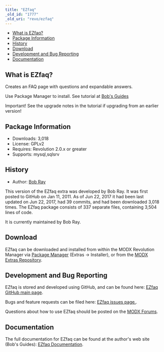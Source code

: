 ```yaml
---
title: "EZfaq"
_old_id: "1777"
_old_uri: "revo/ezfaq"
---
```


- [What is EZfaq?](#EZfaq-WhatisEZfaq)
- [Package Information](#EZfaq-Information)
- [History](#EZfaq-History)
- [Download](#EZfaq-Download)
- [Development and Bug Reporting](#EZfaq-DevelopmentandBugReporting)
- [Documentation](#EZfaq-Documentation)
 
What is EZfaq?
--------------

 Creates an FAQ page with questions and expandable answers.

 Use Package Manager to install. See tutorial at [Bob's Guides](https://bobsguides.com/ezfaq-tutorial.html)

 Important! See the upgrade notes in the tutorial if upgrading from an earlier version!

Package Information
-------------------

- Downloads: 3,018
- License: GPLv2
- Requires: Revolution 2.0.x or greater
- Supports: mysql,sqlsrv

History
-------

- Author: [Bob Ray](https://bobsguides.com)

 This version of the EZfaq extra was developed by Bob Ray. It was first posted to GitHub on Jan 11, 2011. As of Jun 22, 2017 it had been last updated on Jun 22, 2017, had 39 commits, and had been downloaded 3,018 times. The EZfaq package consists of 337 separate files, containing 3,504 lines of code.

 It is currently maintained by Bob Ray.

Download
--------

 EZfaq can be downloaded and installed from within the MODX Revolution Manager via [Package Manager](/revolution/2.x/developing-in-modx/advanced-development/package-management "Package Manager") (Extras -> Installer), or from the [MODX Extras Repository](https://modx.com/extras/package/ezfaq).

Development and Bug Reporting 
------------------------------

 EZfaq is stored and developed using GitHub, and can be found here: [EZfaq GitHub main page](https://github.com/BobRay/EZfaq).

 Bugs and feature requests can be filed here: [EZfaq issues page.](https://github.com/BobRay/EZfaq/issues).

 Questions about how to use EZfaq should be posted on the [MODX Forums](https://forums.modx.com).

Documentation
-------------

 The full documentation for EZfaq can be found at the author's web site (Bob's Guides): [EZfaq Documentation](https://bobsguides.com/ezfaq-tutorial.html).

 